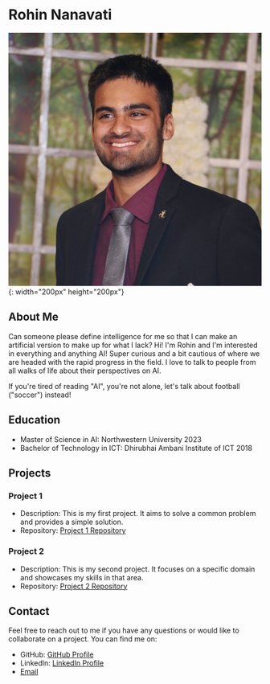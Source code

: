 # Rohin Nanavati

![My photo](./Profile.jpeg){: width="200px" height="200px"}

## About Me

Can someone please define intelligence for me so that I can make an artificial version to make up for what I lack? Hi! I'm Rohin and I'm interested in everything and anything AI! Super curious and a bit cautious of where we are headed with the rapid progress in the field. I love to talk to people from all walks of life about their perspectives on AI.

If you're tired of reading "AI", you're not alone, let's talk about football ("soccer") instead!

## Education

- Master of Science in AI: Northwestern University 2023
- Bachelor of Technology in ICT: Dhirubhai Ambani Institute of ICT 2018

## Projects

### Project 1

- Description: This is my first project. It aims to solve a common problem and provides a simple solution.
- Repository: [Project 1 Repository](https://github.com/username/project1)

### Project 2

- Description: This is my second project. It focuses on a specific domain and showcases my skills in that area.
- Repository: [Project 2 Repository](https://github.com/username/project2)

## Contact

Feel free to reach out to me if you have any questions or would like to collaborate on a project. You can find me on:

- GitHub: [GitHub Profile](https://github.com/Roh15)
- LinkedIn: [LinkedIn Profile](https://www.linkedin.com/in/rohinnanavati)
- [Email](mailto:rohinpn@gmail.com)
